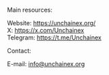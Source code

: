 Main resources:  
    
Website: https://unchainex.org/  
X: https://x.com/Unchainex  
Telegram: https://t.me/Unchainex  
  
Contact:  
  
E-mail: info@unchainex.org
